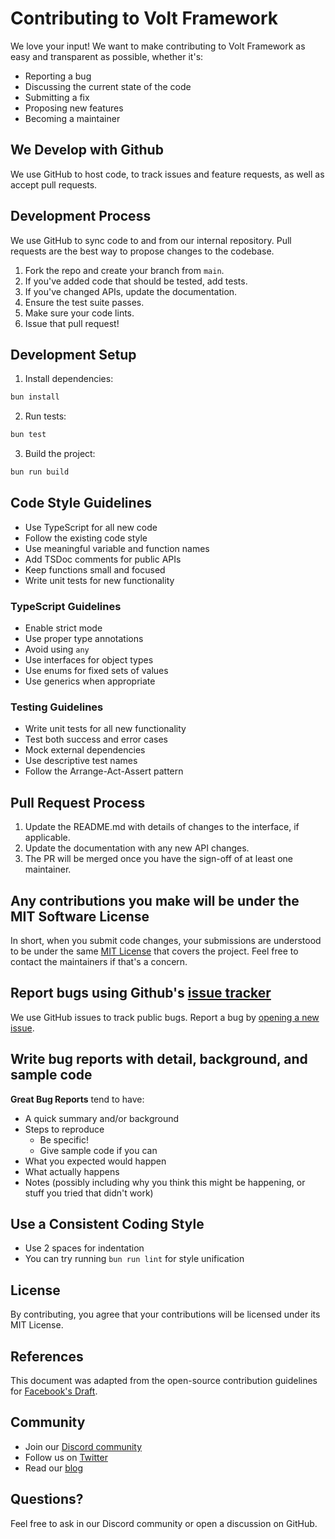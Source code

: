 # Contributing to Volt Framework

We love your input! We want to make contributing to Volt Framework as easy and transparent as possible, whether it's:

- Reporting a bug
- Discussing the current state of the code
- Submitting a fix
- Proposing new features
- Becoming a maintainer

## We Develop with Github

We use GitHub to host code, to track issues and feature requests, as well as accept pull requests.

## Development Process

We use GitHub to sync code to and from our internal repository. Pull requests are the best way to propose changes to the codebase.

1. Fork the repo and create your branch from `main`.
2. If you've added code that should be tested, add tests.
3. If you've changed APIs, update the documentation.
4. Ensure the test suite passes.
5. Make sure your code lints.
6. Issue that pull request!

## Development Setup

1. Install dependencies:
```bash
bun install
```

2. Run tests:
```bash
bun test
```

3. Build the project:
```bash
bun run build
```

## Code Style Guidelines

- Use TypeScript for all new code
- Follow the existing code style
- Use meaningful variable and function names
- Add TSDoc comments for public APIs
- Keep functions small and focused
- Write unit tests for new functionality

### TypeScript Guidelines

- Enable strict mode
- Use proper type annotations
- Avoid using `any`
- Use interfaces for object types
- Use enums for fixed sets of values
- Use generics when appropriate

### Testing Guidelines

- Write unit tests for all new functionality
- Test both success and error cases
- Mock external dependencies
- Use descriptive test names
- Follow the Arrange-Act-Assert pattern

## Pull Request Process

1. Update the README.md with details of changes to the interface, if applicable.
2. Update the documentation with any new API changes.
3. The PR will be merged once you have the sign-off of at least one maintainer.

## Any contributions you make will be under the MIT Software License

In short, when you submit code changes, your submissions are understood to be under the same [MIT License](http://choosealicense.com/licenses/mit/) that covers the project. Feel free to contact the maintainers if that's a concern.

## Report bugs using Github's [issue tracker](https://github.com/volt/core/issues)

We use GitHub issues to track public bugs. Report a bug by [opening a new issue](https://github.com/volt/core/issues/new).

## Write bug reports with detail, background, and sample code

**Great Bug Reports** tend to have:

- A quick summary and/or background
- Steps to reproduce
  - Be specific!
  - Give sample code if you can
- What you expected would happen
- What actually happens
- Notes (possibly including why you think this might be happening, or stuff you tried that didn't work)

## Use a Consistent Coding Style

* Use 2 spaces for indentation
* You can try running `bun run lint` for style unification

## License

By contributing, you agree that your contributions will be licensed under its MIT License.

## References

This document was adapted from the open-source contribution guidelines for [Facebook's Draft](https://github.com/facebook/draft-js/blob/a9316a723f9e918afde44dea68b5f9f39b7d9b00/CONTRIBUTING.md).

## Community

* Join our [Discord community](https://discord.gg/volt)
* Follow us on [Twitter](https://twitter.com/voltjs)
* Read our [blog](https://volt.dev/blog)

## Questions?

Feel free to ask in our Discord community or open a discussion on GitHub.